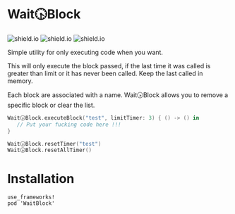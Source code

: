 # Wait🕟Block

![shield.io](https://img.shields.io/cocoapods/v/WaitBlock.svg) ![shield.io](https://img.shields.io/cocoapods/l/WaitBlock.svg) ![shield.io](https://img.shields.io/cocoapods/p/WaitBlock.svg)

Simple utility for only executing code when you want.

This will only execute the block passed, if the last time it was called is greater than limit or it has never been called. Keep the last called in memory.

Each block are associated with a name. Wait🕟Block allows you to remove a specific block or clear the list.

```Swift
Wait🕟Block.executeBlock("test", limitTimer: 3) { () -> () in
   // Put your fucking code here !!!
}

Wait🕟Block.resetTimer("test")
Wait🕟Block.resetAllTimer()
```

Installation
============

```
use_frameworks!
pod 'WaitBlock'
```
